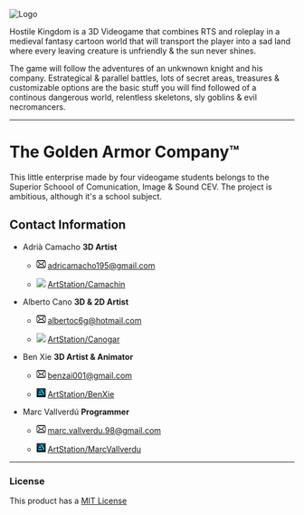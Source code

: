 ![Logo](https://github.com/GoldenArmor/HostileKingdom/blob/master/WikiResources/Logo.png "Logo")

Hostile Kingdom is a 3D Videogame that combines RTS and roleplay in a medieval fantasy cartoon world that will transport the player into a sad land where every leaving creature is unfriendly & the sun never shines. 

The game will follow the adventures of an unkwnown knight and his company. Estrategical & parallel battles, lots of secret areas, treasures & customizable options are the basic stuff you will find followed of a continous dangerous world, relentless skeletons, sly goblins & evil necromancers. 

------

# The Golden Armor Company™

This little enterprise made by four videogame students belongs to the Superior Schoool of Comunication, Image & Sound CEV.
The project is ambitious, although it's a school subject. 

## Contact Information

* Adrià Camacho **3D Artist**

  * ![](WikiResources/Email_Icon.png) adricamacho195@gmail.com

  * ![](master/WikiResources/Artstation_Icon.png) 
[ArtStation/Camachin](https://www.artstation.com/camachin "ArtStation")

* Alberto Cano **3D & 2D Artist**

  * ![](WikiResources/Email_Icon.png) albertoc6g@hotmail.com

  * ![](master/WikiResources/Artstation_Icon.png) 
[ArtStation/Canogar](https://www.artstation.com/canogar "ArtStation")

* Ben Xie **3D Artist & Animator**

  * ![](WikiResources/Email_Icon.png) benzai001@gmail.com

  * ![](WikiResources/Artstation_Icon.png) 
[ArtStation/BenXie](https://www.artstation.com/benxie "ArtStation")

* Marc Vallverdú **Programmer**

  * ![](WikiResources/Email_Icon.png) marc.vallverdu.98@gmail.com

  * ![](WikiResources/Artstation_Icon.png) 
[ArtStation/MarcVallverdu](https://www.artstation.com/quooler "ArtStation")

------

### License

This product has a [MIT License](LICENSE "License")
